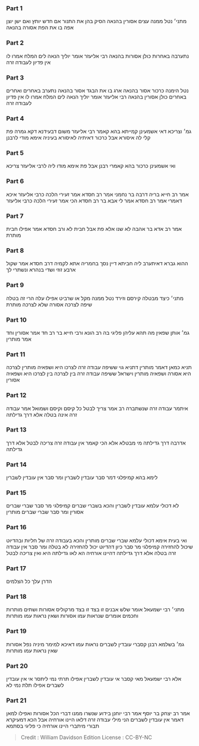 
### Part 1
מתני׳ נטל ממנה עצים אסורין בהנאה הסיק בהן את התנור אם חדש יותץ ואם ישן יוצן אפה בו את הפת אסורה בהנאה

### Part 2
נתערבה באחרות כולן אסורות בהנאה רבי אליעזר אומר יוליך הנאה לים המלח אמרו לו אין פדיון לעבודה זרה

### Part 3
נטל הימנה כרכור אסור בהנאה ארג בו את הבגד אסור בהנאה נתערב באחרים ואחרים באחרים כולן אסורין בהנאה רבי אליעזר אומר יוליך הנאה לים המלח אמרו לו אין פדיון לעבודה זרה

### Part 4
גמ׳ וצריכא דאי אשמעינן קמייתא בהא קאמר רבי אליעזר משום דבעידנא דקא גמרה פת קלי לה איסורא אבל כרכור דאיתיה לאיסורא בעיניה אימא מודי לרבנן

### Part 5
ואי אשמעינן כרכור בהא קאמרי רבנן אבל פת אימא מודו ליה לרבי אליעזר צריכא

### Part 6
אמר רב חייא בריה דרבה בר נחמני אמר רב חסדא אמר זעירי הלכה כרבי אליעזר איכא דאמרי אמר רב חסדא אמר לי אבא בר רב חסדא הכי אמר זעירי הלכה כרבי אליעזר

### Part 7
אמר רב אדא בר אהבה לא שנו אלא פת אבל חבית לא ורב חסדא אמר אפילו חבית מותרת 

### Part 8
ההוא גברא דאיתערב ליה חביתא דיין נסך בחמריה אתא לקמיה דרב חסדא אמר שקול ארבע זוזי ושדי בנהרא ונשתרי לך

### Part 9
מתני׳ כיצד מבטלה קירסם וזירד נטל ממנה מקל או שרביט אפילו עלה הרי זה בטלה שיפה לצרכה אסורה שלא לצרכה מותרת

### Part 10
גמ׳ אותן שפאין מה תהא עליהן פליגי בה רב הונא ורבי חייא בר רב חד אמר אסורין וחד אמר מותרין

### Part 11
תניא כמאן דאמר מותרין דתניא גוי ששיפה עבודה זרה לצרכו היא ושפאיה מותרין לצרכה היא אסורה ושפאיה מותרין וישראל ששיפה עבודה זרה בין לצרכה בין לצרכו היא ושפאיה אסורין

### Part 12
איתמר עבודה זרה שנשתברה רב אמר צריך לבטל כל קיסם וקיסם ושמואל אמר עבודה זרה אינה בטלה אלא דרך גדילתה

### Part 13
אדרבה דרך גדילתה מי מבטלא אלא הכי קאמר אין עבודה זרה צריכה לבטל אלא דרך גדילתה

### Part 14
לימא בהא קמיפלגי דמר סבר עובדין לשברין ומר סבר אין עובדין לשברין

### Part 15
לא דכולי עלמא עובדין לשברין והכא בשברי שברים קמיפלגי מר סבר שברי שברים אסורין ומר סבר שברי שברים מותרין

### Part 16
ואי בעית אימא דכולי עלמא שברי שברים מותרין והכא בעבודה זרה של חליות ובהדיוט שיכול להחזירה קמיפלגי מר סבר כיון דהדיוט יכול להחזירה לא בטלה ומר סבר אין עבודה זרה בטלה אלא דרך גדילתה דהיינו אורחיה הא לאו גדילתה היא ואין צריכה לבטל

### Part 17
הדרן עלך כל הצלמים

### Part 18
מתני׳ רבי ישמעאל אומר שלש אבנים זו בצד זו בצד מרקוליס אסורות ושתים מותרות וחכמים אומרים שנראות עמו אסורות ושאין נראות עמו מותרות

### Part 19
גמ׳ בשלמא רבנן קסברי עובדין לשברים נראות עמו דאיכא למימר מיניה נפל אסורות שאין נראות עמו מותרות

### Part 20
אלא רבי ישמעאל מאי קסבר אי עובדין לשברין אפילו תרתי נמי ליתסר אי אין עובדין לשברים אפילו תלת נמי לא

### Part 21
אמר רב יצחק בר יוסף אמר רבי יוחנן בידוע שנשרו ממנו דברי הכל אסורות ואפילו למאן דאמר אין עובדין לשברים הני מילי עבודה זרה דלאו היינו אורחיה אבל הכא דמעיקרא תבורי מיתברי היינו אורחיה כי פליגי בסתמא

>Credit : William Davidson Edition
>License : CC-BY-NC